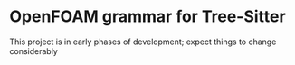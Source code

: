 # OpenFOAM grammar for Tree-Sitter

This project is in early phases of development; expect things to change considerably
